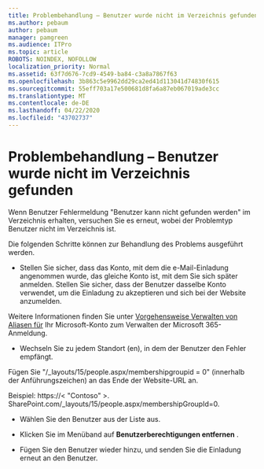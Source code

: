 ```yaml
---
title: Problembehandlung – Benutzer wurde nicht im Verzeichnis gefunden
ms.author: pebaum
author: pebaum
manager: pamgreen
ms.audience: ITPro
ms.topic: article
ROBOTS: NOINDEX, NOFOLLOW
localization_priority: Normal
ms.assetid: 63f7d676-7cd9-4549-ba84-c3a8a7867f63
ms.openlocfilehash: 3b863c5e9962dd29ca2ed41d113041d74830f615
ms.sourcegitcommit: 55eff703a17e500681d8fa6a87eb067019ade3cc
ms.translationtype: MT
ms.contentlocale: de-DE
ms.lasthandoff: 04/22/2020
ms.locfileid: "43702737"
---
```

# <a name="troubleshoot-issue---user-not-found-in-directory"></a>Problembehandlung – Benutzer wurde nicht im Verzeichnis gefunden

Wenn Benutzer Fehlermeldung "Benutzer kann nicht gefunden werden" im Verzeichnis erhalten, versuchen Sie es erneut, wobei der Problemtyp Benutzer nicht im Verzeichnis ist.

Die folgenden Schritte können zur Behandlung des Problems ausgeführt werden.

- Stellen Sie sicher, dass das Konto, mit dem die e-Mail-Einladung angenommen wurde, das gleiche Konto ist, mit dem Sie sich später anmelden. Stellen Sie sicher, dass der Benutzer dasselbe Konto verwendet, um die Einladung zu akzeptieren und sich bei der Website anzumelden. 

Weitere Informationen finden Sie unter [Vorgehensweise Verwalten von Aliasen für</a> Ihr Microsoft-Konto zum Verwalten der Microsoft 365-Anmeldung](https://support.microsoft.com/help/12407/microsoft-account-how-to-manage-aliases). 

- Wechseln Sie zu jedem Standort (en), in dem der Benutzer den Fehler empfängt. 

Fügen Sie "/_layouts/15/people.aspx/membershipgroupid = 0" (innerhalb der Anführungszeichen) an das Ende der Website-URL an. 

Beispiel: https://< "Contoso" >. SharePoint.com/_layouts/15/people.aspx/membershipGroupId=0.

- Wählen Sie den Benutzer aus der Liste aus.

- Klicken Sie im Menüband auf **Benutzerberechtigungen entfernen** . 
-  Fügen Sie den Benutzer wieder hinzu, und senden Sie die Einladung erneut an den Benutzer.


